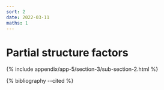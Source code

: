 ```yaml
---
sort: 2
date: 2022-03-11
maths: 1
---
```


# Partial structure factors

{% include appendix/app-5/section-3/sub-section-2.html %}

{% bibliography --cited %}

